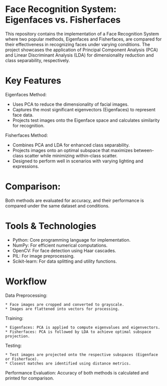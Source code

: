 # Face Recognition System: Eigenfaces vs. Fisherfaces
  This repository contains the implementation of a Face Recognition System where two popular methods, Eigenfaces and Fisherfaces, are compared for their effectiveness in recognizing faces under varying conditions.
  The project showcases the application of Principal Component Analysis (PCA) and Linear Discriminant Analysis (LDA) for dimensionality reduction and class separability, respectively.

# Key Features
  Eigenfaces Method:
   * Uses PCA to reduce the dimensionality of facial images.
   * Captures the most significant eigenvectors (Eigenfaces) to represent face data.
   * Projects test images onto the Eigenface space and calculates similarity for recognition.
     
  Fisherfaces Method:
  * Combines PCA and LDA for enhanced class separability.
  * Projects images onto an optimal subspace that maximizes between-class scatter while minimizing within-class scatter.
  * Designed to perform well in scenarios with varying lighting and expressions.

# Comparison:
  Both methods are evaluated for accuracy, and their performance is compared under the same dataset and conditions.

# Tools & Technologies
  * Python: Core programming language for implementation.
  * NumPy: For efficient numerical computations.
  * OpenCV: For face detection using Haar cascades.
  * PIL: For image preprocessing.
  * Scikit-learn: For data splitting and utility functions.

# Workflow
  Data Preprocessing: 
  
    * Face images are cropped and converted to grayscale.
    * Images are flattened into vectors for processing.
    
  Training:
  
    * Eigenfaces: PCA is applied to compute eigenvalues and eigenvectors.
    * Fisherfaces: PCA is followed by LDA to achieve optimal subspace projection.
    
  Testing:
  
    * Test images are projected onto the respective subspaces (Eigenface or Fisherface).
    * Closest matches are identified using distance metrics.
    
  Performance Evaluation:
    Accuracy of both methods is calculated and printed for comparison.
